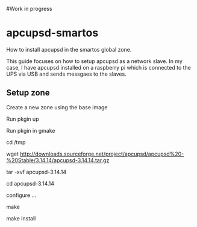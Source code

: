 #Work in progress

# apcupsd-smartos
How to install apcupsd in the smartos global zone. 

This guide focuses on how to setup apcupsd as a network slave. In my case, I have apcupsd installed on a raspberry pi which is connected to the UPS via USB and sends messgaes to the slaves.

## Setup zone
Create a new zone using the base image

Run pkgin up

Run pkgin in gmake

cd /tmp

wget http://downloads.sourceforge.net/project/apcupsd/apcupsd%20-%20Stable/3.14.14/apcupsd-3.14.14.tar.gz

tar -xvf apcupsd-3.14.14

cd apcupsd-3.14.14

configure ...

make

make install

